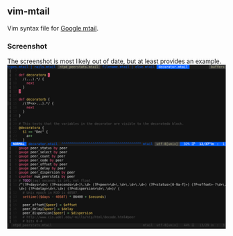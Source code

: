 ## vim-mtail
Vim syntax file for [Google mtail](https://github.com/google/mtail).

### Screenshot
The screenshot is most likely out of date, but at least provides an example.
![screenshot](./vim-mtail.png?raw=true)
